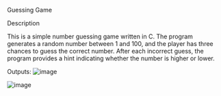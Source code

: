 Guessing Game

Description

This is a simple number guessing game written in C. The program generates a random number between 1 and 100, and the player has three chances to guess the correct number. After each incorrect guess, the program provides a hint indicating whether the number is higher or lower.


Outputs:
![image](https://github.com/user-attachments/assets/ce3697da-ae77-46d1-8f09-57a06a3ee69b)

![image](https://github.com/user-attachments/assets/b22ab233-9af2-4ed0-b7e2-ff2706a0f9f4)
